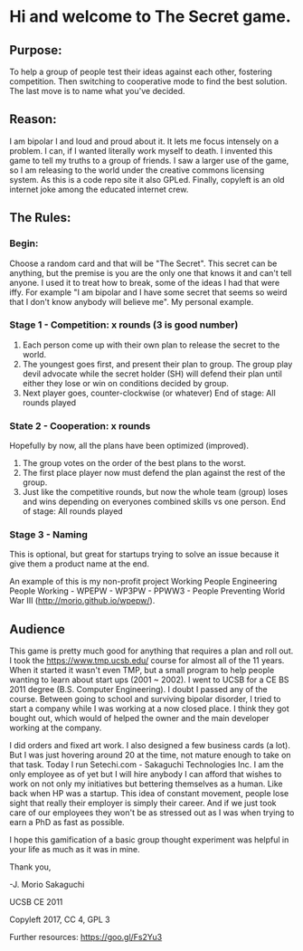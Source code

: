 # Hi and welcome to The Secret game.

## Purpose:
To help a group of people test their ideas against each other, fostering competition. Then switching to cooperative mode to find the best solution. The last move is to name what you've decided.

## Reason:
I am bipolar I and loud and proud about it. It lets me focus intensely on a problem. I can, if I wanted literally work myself to death. I invented this game to tell my truths to a group of friends. I saw a larger use of the game, so I am releasing to the world under the creative commons licensing system. As this is a code repo site it also GPLed. Finally, copyleft is an old internet joke among the educated internet crew.

## The Rules:
### Begin:
  Choose a random card and that will be "The Secret". This secret can be anything, but the premise is you are the only one that knows it and can't tell anyone. I used it to treat how to break, some of the ideas I had that were iffy. For example "I am bipolar and I have some secret that seems so weird that I don't know anybody will believe me". My personal example.

### Stage 1 - Competition: x rounds (3 is good number)
1. Each person come up with their own plan to release the secret to the world.
2. The youngest goes first, and present their plan to group. The group play devil advocate while the secret holder (SH) will defend their plan until either they lose or win on conditions decided by group.
3. Next player goes, counter-clockwise (or whatever)
End of stage: All rounds played

### State 2 - Cooperation: x rounds
Hopefully by now, all the plans have been optimized (improved).
1. The group votes on the order of the best plans to the worst. 
2. The first place player now must defend the plan against the rest of the group.
3. Just like the competitive rounds, but now the whole team (group) loses and wins depending on everyones combined skills vs one person.
End of stage: All rounds played

### Stage 3 - Naming
This is optional, but great for startups trying to solve an issue because it give them a product name at the end.

An example of this is my non-profit project Working People Engineering People Working - WPEPW - WP3PW - PPWW3 - People Preventing World War III (http://morio.github.io/wpepw/).

## Audience
This game is pretty much good for anything that requires a plan and roll out. I took the https://www.tmp.ucsb.edu/ course for almost all of the 11 years. When it started it wasn't even TMP, but a small program to help people wanting to learn about start ups (2001 ~ 2002). I went to UCSB for a CE BS 2011 degree (B.S. Computer Engineering). I doubt I passed any of the course. Between going to school and surviving bipolar disorder, I tried to start a company while I was working at a now closed place. I think they got bought out, which would of helped the owner and the main developer working at the company. 

I did orders and fixed art work. I also designed a few business cards (a lot). But I was just hovering around 20 at the time, not mature enough to take on that task. Today I run Setechi.com - Sakaguchi Technologies Inc. I am the only employee as of yet but I will hire anybody I can afford that wishes to work on not only my initiatives but bettering themselves as a human. Like back when HP was a startup. This idea of constant movement, people lose sight that really their employer is simply their career. And if we just took care of our employees they won't be as stressed out as I was when trying to earn a PhD as fast as possible.

I hope this gamification of a basic group thought experiment was helpful in your life as much as it was in mine.

Thank you,

-J. Morio Sakaguchi

UCSB CE 2011

Copyleft 2017, CC 4, GPL 3 


Further resources:
https://goo.gl/Fs2Yu3
